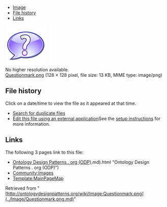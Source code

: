 * [Image](../Image/Questionmark.png.md#file)
* [File history](../Image/Questionmark.png.md#filehistory)
* [Links](../Image/Questionmark.png.md#filelinks)

[![Image:Questionmark.png](../images/f/f4/Questionmark.png)](../images/f/f4/Questionmark.png)  
No higher resolution available.  
[Questionmark.png](../images/f/f4/Questionmark.png)‎ (128 × 128 pixel, file size: 13 KB, MIME type: image/png)

## File history

Click on a date/time to view the file as it appeared at that time.



  
* [Search for duplicate files](http://ontologydesignpatterns.org/wiki/Special:FileDuplicateSearch/Questionmark.png "Special:FileDuplicateSearch/Questionmark.png")
* [Edit this file using an external application](http://ontologydesignpatterns.org/wiki/index.php?title=Image:Questionmark.png&action=edit&externaledit=true&mode=file "Image:Questionmark.png")See the [setup instructions](http://www.mediawiki.org/wiki/Manual:External_editors "http://www.mediawiki.org/wiki/Manual:External_editors") for more information.

## Links



The following 3 pages link to this file:


* [Ontology Design Patterns . org (ODP)](../Ontology_Design_Patterns_._org_(ODP).md).md).html "Ontology Design Patterns . org (ODP)")
* [Community:Images](../Community/Images.md "Community:Images")
* [Template:MainPageMap](../Template/MainPageMap.md "Template:MainPageMap")


Retrieved from "[http://ontologydesignpatterns.org/wiki/Image:Questionmark.png](../Image/Questionmark.png.md)"
